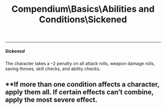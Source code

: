 ﻿---
lang: en
aliases: [Sickened]
title: Compendium\Basics\Abilities and Conditions\Sickened
tag: Conditions
---

---
##### Sickened

The character takes a –2 penalty on all attack rolls, weapon damage rolls, saving throws, skill checks, and ability checks.

**If more than one condition affects a character, apply them all. If certain effects can’t combine, apply the most severe effect.
<br><br>
---
